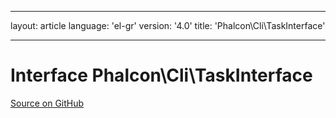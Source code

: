 * * *

layout: article language: 'el-gr' version: '4.0' title: 'Phalcon\Cli\TaskInterface'

* * *

# Interface **Phalcon\Cli\TaskInterface**

<a href="https://github.com/phalcon/cphalcon/tree/v4.0.0/phalcon/cli/taskinterface.zep" class="btn btn-default btn-sm">Source on GitHub</a>
